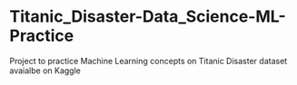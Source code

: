 # Titanic_Disaster-Data_Science-ML-Practice

Project to practice Machine Learning concepts on Titanic Disaster dataset avaialbe on Kaggle
